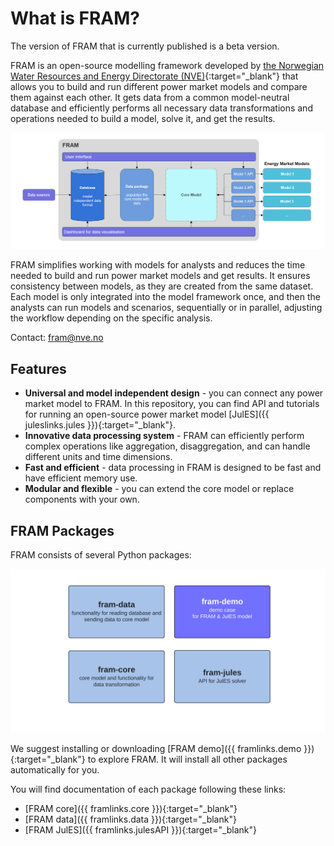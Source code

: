 # What is FRAM?

<div class="red-box">
The version of FRAM that is currently published is a beta version.  
</div>

FRAM is an open-source modelling framework developed by [the Norwegian Water Resources and Energy Directorate (NVE)](https://www.nve.no/english/){:target="_blank"} that allows you to build and run different power market models and compare them against each other. It gets data from a common model-neutral database and efficiently performs all necessary data transformations and operations needed to build a model, solve it, and get the results.

![Architecture overwiew](img/architecture_overview.png)

FRAM simplifies working with models for analysts and reduces the time needed to build and run power market models and get results. It ensures consistency between models, as they are created from the same dataset. Each model is only integrated into the model framework once, and then the analysts can run models and scenarios, sequentially or in parallel, adjusting the workflow depending on the specific analysis.

Contact: [fram@nve.no](mailto:fram@nve.no)

## Features

- **Universal and model independent design** - you can connect any power market model to FRAM. In this repository, you can find API and tutorials for running an open-source power market model [JulES]({{ juleslinks.jules }}){:target="_blank"}.
- **Innovative data processing system** - FRAM can efficiently perform complex operations like aggregation, disaggregation, and can handle different units and time dimensions.
- **Fast and efficient** - data processing in FRAM is designed to be fast and have efficient memory use.
- **Modular and flexible** - you can extend the core model or replace components with your own.

## FRAM Packages

FRAM consists of several Python packages:

![Architecture of FRAM](img/package_overview.svg)

We suggest installing or downloading [FRAM demo]({{ framlinks.demo }}){:target="_blank"} to explore FRAM. It will install all other packages automatically for you.

You will find documentation of each package following these links:

- [FRAM core]({{ framlinks.core }}){:target="_blank"}
- [FRAM data]({{ framlinks.data }}){:target="_blank"}
- [FRAM JulES]({{ framlinks.julesAPI }}){:target="_blank"}
